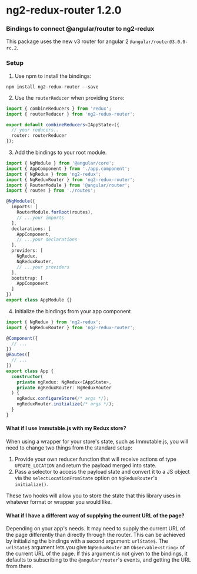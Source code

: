# ng2-redux-router 1.2.0
### Bindings to connect @angular/router to ng2-redux

This package uses the new v3 router for angular 2 `@angular/router@3.0.0-rc.2`.

### Setup

1. Use npm to install the bindings:
  ```
  npm install ng2-redux-router --save
  ```

2. Use the `routerReducer` when providing `Store`:
  ```ts
  import { combineReducers } from 'redux';
  import { routerReducer } from 'ng2-redux-router';

  export default combineReducers<IAppState>({
    // your reducers..
    router: routerReducer
  });
  ```

3. Add the bindings to your root module.
  ```ts
  import { NgModule } from '@angular/core';
  import { AppComponent } from './app.component';
  import { NgRedux } from 'ng2-redux';
  import { NgReduxRouter } from 'ng2-redux-router';
  import { RouterModule } from '@angular/router';
  import { routes } from './routes';

  @NgModule({
    imports: [
      RouterModule.forRoot(routes),
      // ...your imports
    ],
    declarations: [
      AppComponent,
      // ...your declarations
    ],
    providers: [
      NgRedux,
      NgReduxRouter,
      // ...your providers
    ],
    bootstrap: [
      AppComponent
    ]
  })
  export class AppModule {}
```

4. Initialize the bindings from your app component
  ```ts
  import { NgRedux } from 'ng2-redux';
  import { NgReduxRouter } from 'ng2-redux-router';

  @Component({
    // ...
  })
  @Routes([
    // ...
  ])
  export class App {
    constructor(
      private ngRedux: NgRedux<IAppState>,
      private ngReduxRouter: NgReduxRouter
    ) {
      ngRedux.configureStore(/* args */);
      ngReduxRouter.initialize(/* args */);
    }
  }
  ```

#### What if I use Immutable.js with my Redux store?

When using a wrapper for your store's state, such as Immutable.js, you will need to change two things from the standard setup:

1. Provide your own reducer function that will receive actions of type  `UPDATE_LOCATION` and return the payload merged into state.
2. Pass a selector to access the payload state and convert it to a JS object via the `selectLocationFromState` option on `NgReduxRouter`'s `initialize()`.

These two hooks will allow you to store the state that this library uses in whatever format or wrapper you would like.

#### What if I have a different way of supplying the current URL of the page?

Depending on your app's needs. It may need to supply the current URL of the page differently than directly
through the router. This can be achieved by initializing the bindings with a second argument: `urlState$`.
The `urlState$` argument lets you give `NgReduxRouter` an `Observable<string>` of the current URL of the page.
If this argument is not given to the bindings, it defaults to subscribing to the `@angular/router`'s events, and
getting the URL from there.
